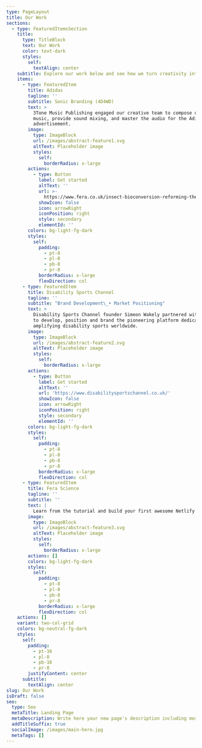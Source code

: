 ```yaml
---
type: PageLayout
title: Our Work
sections:
  - type: FeaturedItemsSection
    title:
      type: TitleBlock
      text: Our Work
      color: text-dark
      styles:
        self:
          textAlign: center
    subtitle: Explore our work below and see how we turn creativity into impact.
    items:
      - type: FeaturedItem
        title: Adidas
        tagline: ''
        subtitle: Sonic Branding (4D4WD)
        text: >
          3Tone Music Publishing engaged our creative team to compose original
          music, provide sound mixing, and master the audio for the Adidas 4D4WD
          advertisement.
        image:
          type: ImageBlock
          url: /images/abstract-feature1.svg
          altText: Placeholder image
          styles:
            self:
              borderRadius: x-large
        actions:
          - type: Button
            label: Get started
            altText: ''
            url: >-
              https://www.fera.co.uk/insect-bioconversion-reforming-the-food-system
            showIcon: false
            icon: arrowRight
            iconPosition: right
            style: secondary
            elementId: ''
        colors: bg-light-fg-dark
        styles:
          self:
            padding:
              - pt-8
              - pl-8
              - pb-8
              - pr-8
            borderRadius: x-large
            flexDirection: col
      - type: FeaturedItem
        title: Disability Sports Channel
        tagline: ''
        subtitle: "Brand Development\_• Market Positioning"
        text: >
          Disability Sports Channel founder Simeon Wakely partnered with Ecoia
          to develop, position and brand the pioneering platform dedicated to
          amplifying disability sports worldwide.
        image:
          type: ImageBlock
          url: /images/abstract-feature2.svg
          altText: Placeholder image
          styles:
            self:
              borderRadius: x-large
        actions:
          - type: Button
            label: Get started
            altText: ''
            url: 'https://www.disabilitysportschannel.co.uk/'
            showIcon: false
            icon: arrowRight
            iconPosition: right
            style: secondary
            elementId: ''
        colors: bg-light-fg-dark
        styles:
          self:
            padding:
              - pt-8
              - pl-8
              - pb-8
              - pr-8
            borderRadius: x-large
            flexDirection: col
      - type: FeaturedItem
        title: Fera Science
        tagline: ''
        subtitle: ''
        text: |
          Learn from the tutorial and build your first awesome Netlify site.
        image:
          type: ImageBlock
          url: /images/abstract-feature3.svg
          altText: Placeholder image
          styles:
            self:
              borderRadius: x-large
        actions: []
        colors: bg-light-fg-dark
        styles:
          self:
            padding:
              - pt-8
              - pl-8
              - pb-8
              - pr-8
            borderRadius: x-large
            flexDirection: col
    actions: []
    variant: two-col-grid
    colors: bg-neutral-fg-dark
    styles:
      self:
        padding:
          - pt-16
          - pl-8
          - pb-16
          - pr-8
        justifyContent: center
      subtitle:
        textAlign: center
slug: Our Work
isDraft: false
seo:
  type: Seo
  metaTitle: Landing Page
  metaDescription: Write here your new page's description including most relevant keywords.
  addTitleSuffix: true
  socialImage: /images/main-hero.jpg
  metaTags: []
---
```

